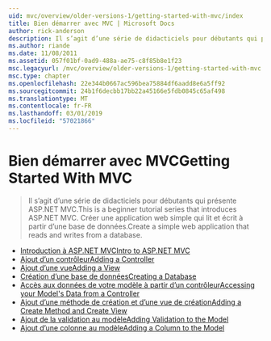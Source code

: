 ```yaml
---
uid: mvc/overview/older-versions-1/getting-started-with-mvc/index
title: Bien démarrer avec MVC | Microsoft Docs
author: rick-anderson
description: Il s’agit d’une série de didacticiels pour débutants qui présente ASP.NET MVC. Créer une application web simple qui lit et écrit à partir d’une base de données.
ms.author: riande
ms.date: 11/08/2011
ms.assetid: 057f01bf-0ad9-488a-ae75-c8f85b8e1f23
msc.legacyurl: /mvc/overview/older-versions-1/getting-started-with-mvc
msc.type: chapter
ms.openlocfilehash: 22e344b0667ac596bea75884df6aadd8e6a5ff92
ms.sourcegitcommit: 24b1f6decbb17bb22a45166e5fdb0845c65af498
ms.translationtype: MT
ms.contentlocale: fr-FR
ms.lasthandoff: 03/01/2019
ms.locfileid: "57021866"
---
```

<a name="getting-started-with-mvc"></a><span data-ttu-id="981cd-104">Bien démarrer avec MVC</span><span class="sxs-lookup"><span data-stu-id="981cd-104">Getting Started With MVC</span></span>
====================
> <span data-ttu-id="981cd-105">Il s’agit d’une série de didacticiels pour débutants qui présente ASP.NET MVC.</span><span class="sxs-lookup"><span data-stu-id="981cd-105">This is a beginner tutorial series that introduces ASP.NET MVC.</span></span> <span data-ttu-id="981cd-106">Créer une application web simple qui lit et écrit à partir d’une base de données.</span><span class="sxs-lookup"><span data-stu-id="981cd-106">Create a simple web application that reads and writes from a database.</span></span>


- [<span data-ttu-id="981cd-107">Introduction à ASP.NET MVC</span><span class="sxs-lookup"><span data-stu-id="981cd-107">Intro to ASP.NET MVC</span></span>](getting-started-with-mvc-part1.md)
- [<span data-ttu-id="981cd-108">Ajout d’un contrôleur</span><span class="sxs-lookup"><span data-stu-id="981cd-108">Adding a Controller</span></span>](getting-started-with-mvc-part2.md)
- [<span data-ttu-id="981cd-109">Ajout d’une vue</span><span class="sxs-lookup"><span data-stu-id="981cd-109">Adding a View</span></span>](getting-started-with-mvc-part3.md)
- [<span data-ttu-id="981cd-110">Création d’une base de données</span><span class="sxs-lookup"><span data-stu-id="981cd-110">Creating a Database</span></span>](getting-started-with-mvc-part4.md)
- [<span data-ttu-id="981cd-111">Accès aux données de votre modèle à partir d’un contrôleur</span><span class="sxs-lookup"><span data-stu-id="981cd-111">Accessing your Model's Data from a Controller</span></span>](getting-started-with-mvc-part5.md)
- [<span data-ttu-id="981cd-112">Ajout d’une méthode de création et d’une vue de création</span><span class="sxs-lookup"><span data-stu-id="981cd-112">Adding a Create Method and Create View</span></span>](getting-started-with-mvc-part6.md)
- [<span data-ttu-id="981cd-113">Ajout de la validation au modèle</span><span class="sxs-lookup"><span data-stu-id="981cd-113">Adding Validation to the Model</span></span>](getting-started-with-mvc-part7.md)
- [<span data-ttu-id="981cd-114">Ajout d’une colonne au modèle</span><span class="sxs-lookup"><span data-stu-id="981cd-114">Adding a Column to the Model</span></span>](getting-started-with-mvc-part8.md)
